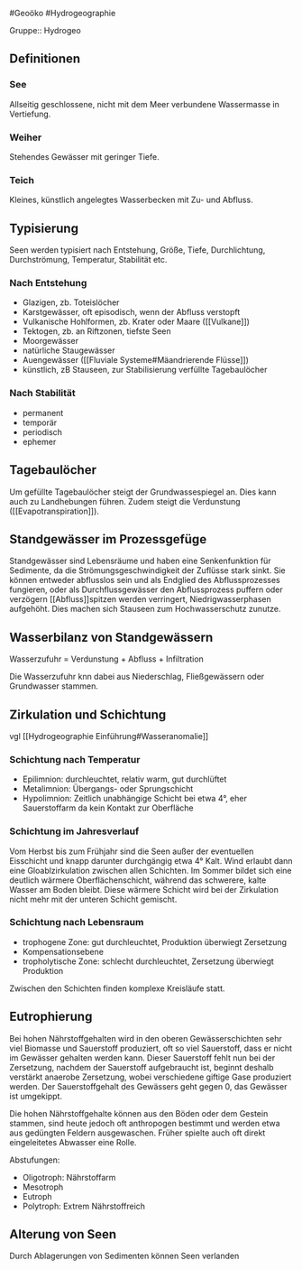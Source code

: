 #Geoöko #Hydrogeographie 

Gruppe:: Hydrogeo

## Definitionen

### See

Allseitig geschlossene, nicht mit dem Meer verbundene Wassermasse in Vertiefung.

### Weiher

Stehendes Gewässer mit geringer Tiefe.

### Teich

Kleines, künstlich angelegtes Wasserbecken mit Zu- und Abfluss.

## Typisierung

Seen werden typisiert nach Entstehung, Größe, Tiefe, Durchlichtung, Durchströmung, Temperatur, Stabilität etc.

### Nach Entstehung

- Glazigen, zb. Toteislöcher
- Karstgewässer, oft episodisch, wenn der Abfluss verstopft
- Vulkanische Hohlformen, zb. Krater oder Maare ([[Vulkane]])
- Tektogen, zb. an Riftzonen, tiefste Seen
- Moorgewässer
- natürliche Staugewässer
- Auengewässer ([[Fluviale Systeme#Mäandrierende Flüsse]])
- künstlich, zB Stauseen, zur Stabilisierung verfüllte Tagebaulöcher

### Nach Stabilität

- permanent
- temporär
- periodisch
- ephemer

## Tagebaulöcher

Um gefüllte Tagebaulöcher steigt der Grundwassespiegel an. Dies kann auch zu Landhebungen führen. Zudem steigt die Verdunstung ([[Evapotranspiration]]).

## Standgewässer im Prozessgefüge

Standgewässer sind Lebensräume und haben eine Senkenfunktion für Sedimente, da die Strömungsgeschwindigkeit der Zuflüsse stark sinkt. Sie können entweder abflusslos sein und als Endglied des Abflussprozesses fungieren, oder als Durchflussgewässer den Abflussprozess puffern oder verzögern [[Abfluss]]spitzen werden verringert, Niedrigwasserphasen aufgehöht. Dies machen sich Stauseen zum Hochwasserschutz zunutze. 

## Wasserbilanz von Standgewässern

Wasserzufuhr = Verdunstung + Abfluss + Infiltration

Die Wasserzufuhr knn dabei aus Niederschlag, Fließgewässern oder Grundwasser stammen.

## Zirkulation und Schichtung

vgl [[Hydrogeographie Einführung#Wasseranomalie]]

### Schichtung nach Temperatur

- Epilimnion: durchleuchtet, relativ warm, gut durchlüftet
- Metalimnion: Übergangs- oder Sprungschicht
- Hypolimnion: Zeitlich unabhängige Schicht bei etwa 4°, eher Sauerstoffarm da kein Kontakt zur Oberfläche

### Schichtung im Jahresverlauf

Vom Herbst bis zum Frühjahr sind die Seen außer der eventuellen Eisschicht und knapp darunter durchgängig etwa 4° Kalt. Wind erlaubt dann eine Gloablzirkulation zwischen allen Schichten. Im Sommer bildet sich eine deutlich wärmere Oberflächenschicht, während das schwerere, kalte Wasser am Boden bleibt. Diese wärmere Schicht wird bei der Zirkulation nicht mehr mit der unteren Schicht gemischt.

### Schichtung nach Lebensraum

- trophogene Zone: gut durchleuchtet, Produktion überwiegt Zersetzung
- Kompensationsebene
- tropholytische Zone: schlecht durchleuchtet, Zersetzung überwiegt Produktion

Zwischen den Schichten finden komplexe Kreisläufe statt.

## Eutrophierung

Bei hohen Nährstoffgehalten wird in den oberen Gewässerschichten sehr viel Biomasse und Sauerstoff produziert, oft so viel Sauerstoff, dass er nicht im Gewässer gehalten werden kann. Dieser Sauerstoff fehlt nun bei der Zersetzung, nachdem der Sauerstoff aufgebraucht ist, beginnt deshalb verstärkt anaerobe Zersetzung, wobei verschiedene giftige Gase produziert werden. Der Sauerstoffgehalt des Gewässers geht gegen 0, das Gewässer ist umgekippt.

Die hohen Nährstoffgehalte können aus den Böden oder dem Gestein stammen, sind heute jedoch oft anthropogen bestimmt und werden etwa aus gedüngten Feldern ausgewaschen. Früher spielte auch oft direkt eingeleitetes Abwasser eine Rolle.

Abstufungen: 
- Oligotroph: Nährstoffarm
- Mesotroph
- Eutroph
- Polytroph: Extrem Nährstoffreich

## Alterung von Seen

Durch Ablagerungen von Sedimenten können Seen verlanden